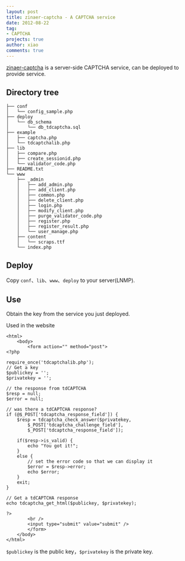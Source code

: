 ```yaml
---
layout: post
title: zinaer-captcha - A CAPTCHA service
date: 2012-08-22
tag:
- CAPTCHA
projects: true
author: xiao
comments: true
---
```


[zinaer-captcha](https://github.com/lvtongda/zinaer-captcha) is a server-side CAPTCHA service, can be deployed to provide service.

## Directory tree

```
├── conf
│   └── config_sample.php
├── deploy
│   └── db_schema
│       └── db_tdcaptcha.sql
├── example
│   ├── captcha.php
│   └── tdcaptchalib.php
├── lib
│   ├── compare.php
│   ├── create_sessionid.php
│   └── validator_code.php
├── README.txt
└── www
    ├── _admin
    │   ├── add_admin.php
    │   ├── add_client.php
    │   ├── common.php
    │   ├── delete_client.php
    │   ├── login.php
    │   ├── modify_client.php
    │   ├── purge_validator_code.php
    │   ├── register.php
    │   ├── register_result.php
    │   └── user_manage.php
    ├── content
    │   └── scraps.ttf
    └── index.php
```

## Deploy

Copy `conf`、`lib`、`www`、`deploy` to your server(LNMP).

## Use

Obtain the key from the service you just deployed.

Used in the website

```
<html>
    <body>
        <form action="" method="post">
<?php

require_once('tdcaptchalib.php');
// Get a key
$publickey = ''; 
$privatekey = ''; 

// the response from tdCAPTCHA
$resp = null;
$error = null;

// was there a tdCAPTCHA response?
if (@$_POST['tdcaptcha_response_field']) {
    $resp = tdcaptcha_check_answer($privatekey,
        $_POST['tdcaptcha_challenge_field'],
        $_POST['tdcaptcha_response_field']);

    if($resp->is_valid) {
        echo "You got it!";
    }   
    else {
        // set the error code so that we can display it 
        $error = $resp->error;
        echo $error;
    }   
    exit;
}

// Get a tdCAPTCHA response
echo tdcaptcha_get_html($publickey, $privatekey);

?>
        <br />
        <input type="submit" value="submit" />
        </form>
    </body>
</html>
```

`$publickey` is the public key，`$privatekey` is the private key.
